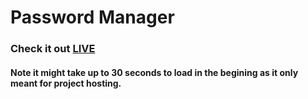 # Password Manager 

### Check it out [LIVE](https://kpass-password-manager.herokuapp.com/) 
#### Note it might take up to 30 seconds to load in the begining as it only meant for project hosting.
